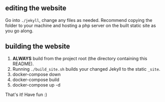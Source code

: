 ## editing the website

Go into `./jekyll`, change any files as needed. Recommend copying the folder to your machine and hosting a php server on the built static site as you go along.

## building the website

1. **ALWAYS** build from the project root (the directory containing this README).
2. Running `./build_site.sh` builds your changed Jekyll to the static `_site`.
3. docker-compose down
4. docker-compose build
5. docker-compose up -d

That's it! Have fun :)
